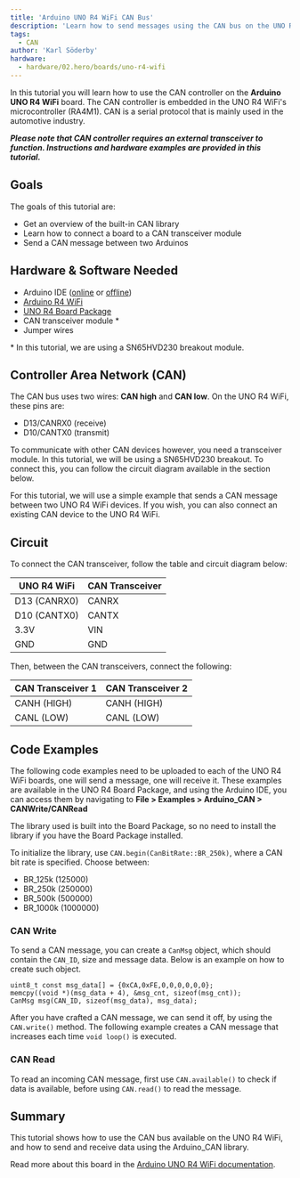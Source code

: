```yaml
---
title: 'Arduino UNO R4 WiFi CAN Bus'
description: 'Learn how to send messages using the CAN bus on the UNO R4 WiFi.'
tags:
  - CAN
author: 'Karl Söderby'
hardware:
  - hardware/02.hero/boards/uno-r4-wifi
---
```


In this tutorial you will learn how to use the CAN controller on the **Arduino UNO R4 WiFi** board. The CAN controller is embedded in the UNO R4 WiFi's microcontroller (RA4M1). CAN is a serial protocol that is mainly used in the automotive industry.

***Please note that CAN controller requires an external transceiver to function. Instructions and hardware examples are provided in this tutorial.***

## Goals

The goals of this tutorial are:
- Get an overview of the built-in CAN library
- Learn how to connect a board to a CAN transceiver module
- Send a CAN message between two Arduinos

## Hardware & Software Needed

- Arduino IDE ([online](https://create.arduino.cc/) or [offline](https://www.arduino.cc/en/main/software))
- [Arduino R4 WiFi](https://store.arduino.cc/uno-r4-wifi)
- [UNO R4 Board Package](/tutorials/uno-r4-wifi/r4-wifi-getting-started)
- CAN transceiver module *
- Jumper wires

\* In this tutorial, we are using a SN65HVD230 breakout module.

## Controller Area Network (CAN)

The CAN bus uses two wires: **CAN high** and **CAN low**. On the UNO R4 WiFi, these pins are: 
- D13/CANRX0 (receive)
- D10/CANTX0 (transmit)

To communicate with other CAN devices however, you need a transceiver module. In this tutorial, we will be using a SN65HVD230 breakout. To connect this, you can follow the circuit diagram available in the section below.

For this tutorial, we will use a simple example that sends a CAN message between two UNO R4 WiFi devices. If you wish, you can also connect an existing CAN device to the UNO R4 WiFi.

## Circuit

To connect the CAN transceiver, follow the table and circuit diagram below:

| UNO R4 WiFi    | CAN Transceiver |
| -------------- | --------------- |
| D13 (CANRX0)   | CANRX           |
| D10 (CANTX0)   | CANTX           |
| 3.3V           | VIN             |
| GND            | GND             |

Then, between the CAN transceivers, connect the following:

| CAN Transceiver 1 | CAN Transceiver 2 |
| ----------------- | ----------------- |
| CANH (HIGH)       | CANH (HIGH)       |
| CANL (LOW)        | CANL (LOW)        |

## Code Examples

The following code examples need to be uploaded to each of the UNO R4 WiFi boards, one will send a message, one will receive it. These examples are available in the UNO R4 Board Package, and using the Arduino IDE, you can access them by navigating to **File > Examples > Arduino_CAN > CANWrite/CANRead**

The library used is built into the Board Package, so no need to install the library if you have the Board Package installed.

To initialize the library, use `CAN.begin(CanBitRate::BR_250k)`, where a CAN bit rate is specified. Choose between:
- BR_125k (125000)
- BR_250k (250000)
- BR_500k (500000)
- BR_1000k (1000000)

### CAN Write

To send a CAN message, you can create a `CanMsg` object, which should contain the `CAN_ID`, size and message data. Below is an example on how to create such object.

```arduino
uint8_t const msg_data[] = {0xCA,0xFE,0,0,0,0,0,0};
memcpy((void *)(msg_data + 4), &msg_cnt, sizeof(msg_cnt));
CanMsg msg(CAN_ID, sizeof(msg_data), msg_data);
```

After you have crafted a CAN message, we can send it off, by using the `CAN.write()` method. The following example creates a CAN message that increases each time `void loop()` is executed. 

<CodeBlock url="https://github.com/arduino/ArduinoCore-renesas/blob/main/libraries/Arduino_CAN/examples/CANWrite/CANWrite.ino" className="arduino"/>

### CAN Read

To read an incoming CAN message, first use `CAN.available()` to check if data is available, before using `CAN.read()` to read the message.

<CodeBlock url="https://github.com/arduino/ArduinoCore-renesas/blob/main/libraries/Arduino_CAN/examples/CANRead/CANRead.ino" className="arduino"/>

## Summary

This tutorial shows how to use the CAN bus available on the UNO R4 WiFi, and how to send and receive data using the Arduino_CAN library.

Read more about this board in the [Arduino UNO R4 WiFi documentation](/hardware/uno-r4-wifi).
